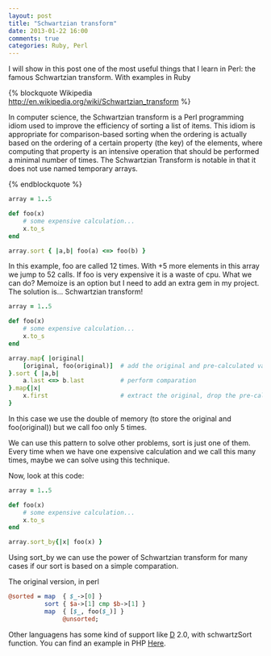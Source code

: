 ```yaml
---
layout: post
title: "Schwartzian transform"
date: 2013-01-22 16:00
comments: true
categories: Ruby, Perl
---
```


I will show in this post one of the most useful things that I learn in Perl: the famous Schwartzian transform. With examples in Ruby

{% blockquote Wikipedia http://en.wikipedia.org/wiki/Schwartzian_transform %}

In computer science, the Schwartzian transform is a Perl programming idiom used to improve the efficiency of sorting a list of items. This idiom is appropriate for comparison-based sorting when the ordering is actually based on the ordering of a certain property (the key) of the elements, where computing that property is an intensive operation that should be performed a minimal number of times. The Schwartzian Transform is notable in that it does not use named temporary arrays.

{% endblockquote %}

<!-- more -->
``` ruby
array = 1..5

def foo(x)
    # some expensive calculation...
	x.to_s
end	

array.sort { |a,b| foo(a) <=> foo(b) }
```

In this example, foo are called 12 times. With +5 more elements in this array we jump to 52 calls. If foo is very expensive it is a waste of cpu. What we can do? Memoize is an option but I need to add an extra gem in my project. The solution is... Schwartzian transform!

``` ruby
array = 1..5

def foo(x)
    # some expensive calculation...
	x.to_s
end	

array.map{ |original| 
	[original, foo(original)]  # add the original and pre-calculated value
}.sort { |a,b| 
	a.last <=> b.last          # perform comparation
}.map{|x|
	x.first                    # extract the original, drop the pre-calculated value
}
```

In this case we use the double of memory (to store the original and foo(original)) but we call foo only 5 times.

We can use this pattern to solve other problems, sort is just one of them. Every time when we have one expensive calculation and we call this many times, maybe we can solve using this technique.

Now, look at this code:

``` ruby
array = 1..5

def foo(x)
    # some expensive calculation...
	x.to_s
end	

array.sort_by{|x| foo(x) }
```

Using sort_by we can use the power of Schwartzian transform for many cases if our sort is based on a simple comparation.

The original version, in perl

``` perl
@sorted = map  { $_->[0] }
          sort { $a->[1] cmp $b->[1] }
          map  { [$_, foo($_)] }
               @unsorted;
``` 

Other languagens has some kind of support like [D](http://dlang.org/) 2.0, with schwartzSort function. You can find an example in PHP [Here](http://gregheo.com/blog/php/schwartzian-transform/).